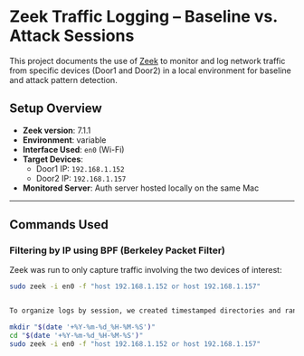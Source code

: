 # Zeek Traffic Logging – Baseline vs. Attack Sessions

This project documents the use of [Zeek](https://zeek.org/) to monitor and log network traffic from specific devices (Door1 and Door2) in a local environment for baseline and attack pattern detection.

## Setup Overview

- **Zeek version**: 7.1.1
- **Environment**: variable
- **Interface Used**: `en0` (Wi-Fi)
- **Target Devices**:
  - Door1 IP: `192.168.1.152`
  - Door2 IP: `192.168.1.157`
- **Monitored Server**: Auth server hosted locally on the same Mac

---

## Commands Used

### Filtering by IP using BPF (Berkeley Packet Filter)
Zeek was run to only capture traffic involving the two devices of interest:
```bash
sudo zeek -i en0 -f "host 192.168.1.152 or host 192.168.1.157"


To organize logs by session, we created timestamped directories and ran Zeek inside them:

mkdir "$(date '+%Y-%m-%d_%H-%M-%S')"
cd "$(date '+%Y-%m-%d_%H-%M-%S')"
sudo zeek -i en0 -f "host 192.168.1.152 or host 192.168.1.157"
